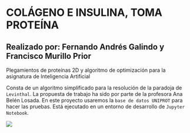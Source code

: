 # COLÁGENO E INSULINA, TOMA PROTEÍNA  
## Realizado por: Fernando Andrés Galindo y Francisco Murillo Prior
Plegamientos de proteínas 2D y algoritmo de optimización para la asignatura de Inteligencia Artificial

Consta de un algoritmo simplificado para la resolución de la paradoja de `Levinthal`. La propuesta de trabajo ha sido por parte de la profesora Ana Belén Losada.
En este proyecto usaremos la `base de datos UNIPROT` para hacer las pruebas.
Está ejecutado en un entorno de desarrollo de `Jupyter Notebook`.

<img src="https://upload.wikimedia.org/wikipedia/commons/e/e2/Uniprot.gif"/>

